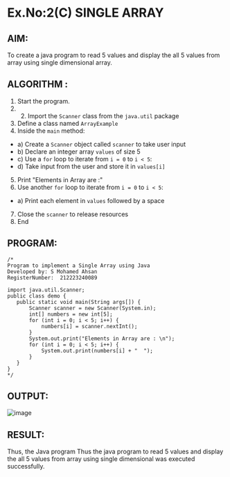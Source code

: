 # Ex.No:2(C)    SINGLE ARRAY

## AIM:
To create a java program to read 5 values and display the all 5 values from array using single dimensional array.

## ALGORITHM :
1.	Start the program.
2.	2.	Import the `Scanner` class from the `java.util` package
3.	Define a class named `ArrayExample`
4.	Inside the `main` method:
-	a) Create a `Scanner` object called `scanner` to take user input
-	b) Declare an integer array `values` of size 5
-	c) Use a `for` loop to iterate from `i = 0` to `i < 5`:
-   d) Take input from the user and store it in `values[i]`
5.	Print "Elements in Array are :"
6.	Use another `for` loop to iterate from `i = 0` to `i < 5`:
-	a) Print each element in `values` followed by a space
7.	Close the `scanner` to release resources
8.	End

## PROGRAM:
 ```
/*
Program to implement a Single Array using Java
Developed by: S Mohamed Ahsan
RegisterNumber:  212223240089

 import java.util.Scanner;
public class demo {
    public static void main(String args[]) {
        Scanner scanner = new Scanner(System.in);
        int[] numbers = new int[5];
        for (int i = 0; i < 5; i++) {
            numbers[i] = scanner.nextInt();
        }
        System.out.print("Elements in Array are : \n");
        for (int i = 0; i < 5; i++) {
            System.out.print(numbers[i] + "  ");
        }
    }
}
*/
```

## OUTPUT:
![image](https://github.com/user-attachments/assets/3c296af2-6254-4498-96c3-5375c118d849)

## RESULT:
Thus, the Java program Thus the java program to read 5 values and display the all 5 values from array using single dimensional  was executed successfully.
